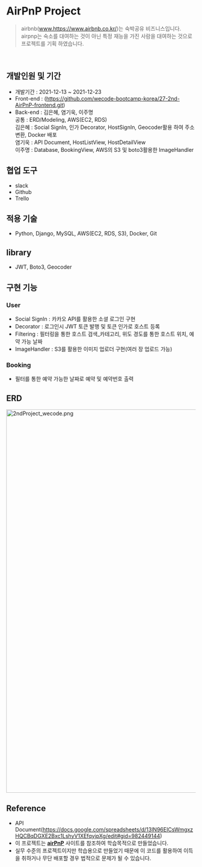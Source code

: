 # AirPnP Project
> airbnb(www.https://www.airbnb.co.kr/)는 숙박공유 비즈니스입니다.<br>
> airpnp는 숙소를 대여하는 것이 아닌 특정 재능을 가진 사람을 대여하는 것으로 프로젝트를 기획 하였습니다.

</br>

## 개발인원 및 기간
- 개발기간 : 2021-12-13 ~ 2021-12-23
- Front-end : (https://github.com/wecode-bootcamp-korea/27-2nd-AirPnP-frontend.git)
- Back-end : 김은혜, 염기욱, 이주명<br>
  공통  : ERD/Modeling, AWS(EC2, RDS)<br>
  김은혜 : Social SignIn, 인가 Decorator, HostSignIn, Geocoder활용 하여 주소변환, Docker 배포<br>
  염기욱 : API Document, HostListView, HostDetailView<br>
  이주명 : Database, BookingView, AWS의 S3 및 boto3활용한 ImageHandler<br>

## 협업 도구
- slack
- Github
- Trello

## 적용 기술
- Python, Django, MySQL, AWS(EC2, RDS, S3), Docker, Git

## library
- JWT, Boto3, Geocoder

## 구현 기능

### User
- Social SignIn : 카카오 API를 활용한 소셜 로그인 구현
- Decorator : 로그인시 JWT 토큰 발행 및 토큰 인가로 호스트 등록
- Filtering : 필터링을 통한 호스트 검색_카테고리, 위도 경도를 통한 호스트 위치, 예약 가능 날짜
- ImageHandler : S3를 활용한 이미지 업로더 구현(여러 장 업로드 가능)

### Booking
- 필터를 통한 예약 가능한 날짜로 예약 및 예약번호 출력

## ERD
<img width="1018" alt="2ndProject_wecode.png" src="./2ndProject_wecode.png">

## Reference
- API Document(https://docs.google.com/spreadsheets/d/13lN96EICsWmgxzHQCBqDGXE2Bxc1LshyV1XEfqyjpXg/edit#gid=982449144)
- 이 프로젝트는 [**airPnP**](www.https://www.airbnb.co.kr/) 사이트를 참조하여 학습목적으로 만들었습니다.
- 실무 수준의 프로젝트이지만 학습용으로 만들었기 때문에 이 코드를 활용하여 이득을 취하거나 무단 배포할 경우 법적으로 문제가 될 수 있습니다.

